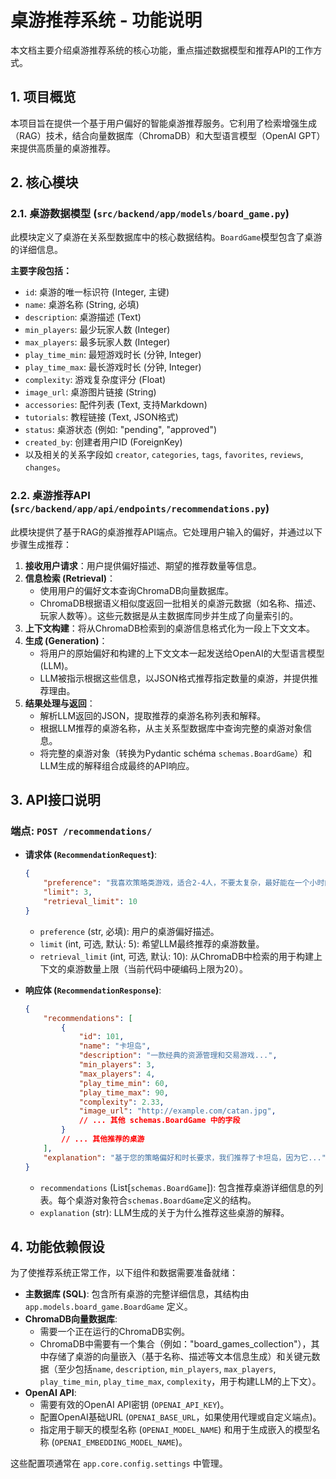 # 桌游推荐系统 - 功能说明

本文档主要介绍桌游推荐系统的核心功能，重点描述数据模型和推荐API的工作方式。

## 1. 项目概览

本项目旨在提供一个基于用户偏好的智能桌游推荐服务。它利用了检索增强生成（RAG）技术，结合向量数据库（ChromaDB）和大型语言模型（OpenAI GPT）来提供高质量的桌游推荐。

## 2. 核心模块

### 2.1. 桌游数据模型 (`src/backend/app/models/board_game.py`)

此模块定义了桌游在关系型数据库中的核心数据结构。`BoardGame`模型包含了桌游的详细信息。

**主要字段包括：**

*   `id`: 桌游的唯一标识符 (Integer, 主键)
*   `name`: 桌游名称 (String, 必填)
*   `description`: 桌游描述 (Text)
*   `min_players`: 最少玩家人数 (Integer)
*   `max_players`: 最多玩家人数 (Integer)
*   `play_time_min`: 最短游戏时长 (分钟, Integer)
*   `play_time_max`: 最长游戏时长 (分钟, Integer)
*   `complexity`: 游戏复杂度评分 (Float)
*   `image_url`: 桌游图片链接 (String)
*   `accessories`: 配件列表 (Text, 支持Markdown)
*   `tutorials`: 教程链接 (Text, JSON格式)
*   `status`: 桌游状态 (例如: "pending", "approved")
*   `created_by`: 创建者用户ID (ForeignKey)
*   以及相关的关系字段如 `creator`, `categories`, `tags`, `favorites`, `reviews`, `changes`。

### 2.2. 桌游推荐API (`src/backend/app/api/endpoints/recommendations.py`)

此模块提供了基于RAG的桌游推荐API端点。它处理用户输入的偏好，并通过以下步骤生成推荐：

1.  **接收用户请求**：用户提供偏好描述、期望的推荐数量等信息。
2.  **信息检索 (Retrieval)**：
    *   使用用户的偏好文本查询ChromaDB向量数据库。
    *   ChromaDB根据语义相似度返回一批相关的桌游元数据（如名称、描述、玩家人数等）。这些元数据是从主数据库同步并生成了向量索引的。
3.  **上下文构建**：将从ChromaDB检索到的桌游信息格式化为一段上下文文本。
4.  **生成 (Generation)**：
    *   将用户的原始偏好和构建的上下文文本一起发送给OpenAI的大型语言模型 (LLM)。
    *   LLM被指示根据这些信息，以JSON格式推荐指定数量的桌游，并提供推荐理由。
5.  **结果处理与返回**：
    *   解析LLM返回的JSON，提取推荐的桌游名称列表和解释。
    *   根据LLM推荐的桌游名称，从主关系型数据库中查询完整的桌游对象信息。
    *   将完整的桌游对象（转换为Pydantic schéma `schemas.BoardGame`）和LLM生成的解释组合成最终的API响应。

## 3. API接口说明

### 端点: `POST /recommendations/`

*   **请求体 (`RecommendationRequest`)**:

    ```json
    {
        "preference": "我喜欢策略类游戏，适合2-4人，不要太复杂，最好能在一个小时内结束。",
        "limit": 3,
        "retrieval_limit": 10
    }
    ```

    *   `preference` (str, 必填): 用户的桌游偏好描述。
    *   `limit` (int, 可选, 默认: 5): 希望LLM最终推荐的桌游数量。
    *   `retrieval_limit` (int, 可选, 默认: 10): 从ChromaDB中检索的用于构建上下文的桌游数量上限（当前代码中硬编码上限为20）。

*   **响应体 (`RecommendationResponse`)**:

    ```json
    {
        "recommendations": [
            {
                "id": 101,
                "name": "卡坦岛",
                "description": "一款经典的资源管理和交易游戏...",
                "min_players": 3,
                "max_players": 4,
                "play_time_min": 60,
                "play_time_max": 90,
                "complexity": 2.33,
                "image_url": "http://example.com/catan.jpg",
                // ... 其他 schemas.BoardGame 中的字段
            }
            // ... 其他推荐的桌游
        ],
        "explanation": "基于您的策略偏好和时长要求，我们推荐了卡坦岛，因为它..."
    }
    ```

    *   `recommendations` (List[`schemas.BoardGame`]): 包含推荐桌游详细信息的列表。每个桌游对象符合`schemas.BoardGame`定义的结构。
    *   `explanation` (str): LLM生成的关于为什么推荐这些桌游的解释。

## 4. 功能依赖假设

为了使推荐系统正常工作，以下组件和数据需要准备就绪：

*   **主数据库 (SQL)**: 包含所有桌游的完整详细信息，其结构由 `app.models.board_game.BoardGame` 定义。
*   **ChromaDB向量数据库**:
    *   需要一个正在运行的ChromaDB实例。
    *   ChromaDB中需要有一个集合（例如："board_games_collection"），其中存储了桌游的向量嵌入（基于名称、描述等文本信息生成）和关键元数据（至少包括`name`, `description`, `min_players`, `max_players`, `play_time_min`, `play_time_max`, `complexity`，用于构建LLM的上下文）。
*   **OpenAI API**:
    *   需要有效的OpenAI API密钥 (`OPENAI_API_KEY`)。
    *   配置OpenAI基础URL (`OPENAI_BASE_URL`，如果使用代理或自定义端点)。
    *   指定用于聊天的模型名称 (`OPENAI_MODEL_NAME`) 和用于生成嵌入的模型名称 (`OPENAI_EMBEDDING_MODEL_NAME`)。

这些配置项通常在 `app.core.config.settings` 中管理。 
